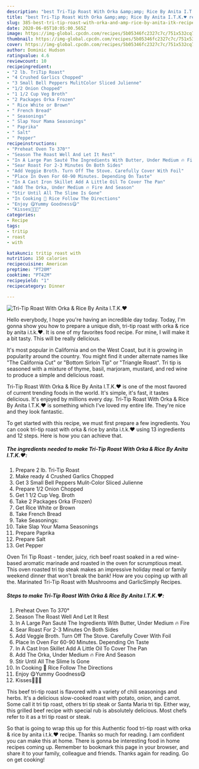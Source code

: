 ```yaml
---
description: "best Tri-Tip Roast With Orka &amp;amp; Rice By Anita I.T.K.♥️ recipes ever | how to make the best Tri-Tip Roast With Orka &amp;amp; Rice By Anita I.T.K.♥️"
title: "best Tri-Tip Roast With Orka &amp;amp; Rice By Anita I.T.K.♥️ recipes ever | how to make the best Tri-Tip Roast With Orka &amp;amp; Rice By Anita I.T.K.♥️"
slug: 385-best-tri-tip-roast-with-orka-and-amp-rice-by-anita-itk-recipes-ever-how-to-make-the-best-tri-tip-roast-with-orka-and-amp-rice-by-anita-itk
date: 2020-06-05T10:05:00.565Z
image: https://img-global.cpcdn.com/recipes/5b05346fc2327c7c/751x532cq70/tri-tip-roast-with-orka-rice-by-anita-itk♥️-recipe-main-photo.jpg
thumbnail: https://img-global.cpcdn.com/recipes/5b05346fc2327c7c/751x532cq70/tri-tip-roast-with-orka-rice-by-anita-itk♥️-recipe-main-photo.jpg
cover: https://img-global.cpcdn.com/recipes/5b05346fc2327c7c/751x532cq70/tri-tip-roast-with-orka-rice-by-anita-itk♥️-recipe-main-photo.jpg
author: Dominic Hudson
ratingvalue: 4.6
reviewcount: 10
recipeingredient:
- "2 lb. TriTip Roast"
- "4 Crushed Garlics Chopped"
- "3 Small Bell Peppers MulitColor Sliced Julienne"
- "1/2 Onion Chopped"
- "1 1/2 Cup Veg Broth"
- "2 Packages Orka Frozen"
- " Rice White or Brown"
- " French Bread"
- " Seasonings"
- " Slap Your Mama Seasonings"
- " Paprika"
- " Salt"
- " Pepper"
recipeinstructions:
- "Preheat Oven To 370°"
- "Season The Roast Well And Let It Rest"
- "In A Large Pan Sauté The Ingredients With Butter, Under Medium 🔥 Fire"
- "Sear Roast For 2-3 Minutes On Both Sides"
- "Add Veggie Broth. Turn Off The Stove. Carefully Cover With Foil"
- "Place In Oven For 60-90 Minutes. Depending On Taste"
- "In A Cast Iron Skillet Add A Little Oil To Cover The Pan"
- "Add The Orka, Under Medium 🔥 Fire And Season"
- "Stir Until All The Slime Is Gone"
- "In Cooking 🍚 Rice Follow The Directions"
- "Enjoy 😋Yummy Goodness😋"
- "Kisses💋💋💋"
categories:
- Recipe
tags:
- tritip
- roast
- with

katakunci: tritip roast with 
nutrition: 150 calories
recipecuisine: American
preptime: "PT20M"
cooktime: "PT42M"
recipeyield: "1"
recipecategory: Dinner

---
```



![Tri-Tip Roast With Orka &amp; Rice By Anita I.T.K.♥️](https://img-global.cpcdn.com/recipes/5b05346fc2327c7c/751x532cq70/tri-tip-roast-with-orka-rice-by-anita-itk♥️-recipe-main-photo.jpg)

Hello everybody, I hope you're having an incredible day today. Today, I'm gonna show you how to prepare a unique dish, tri-tip roast with orka &amp; rice by anita i.t.k.♥️. It is one of my favorites food recipe. For mine, I will make it a bit tasty. This will be really delicious.

It&#39;s most popular in California and on the West Coast, but it is growing in popularity around the country. You might find it under alternate names like &#34;The California Cut&#34; or &#34;Bottom Sirloin Tip&#34; or &#34;Triangle Roast&#34;. Tri tip is seasoned with a mixture of thyme, basil, marjoram, mustard, and red wine to produce a simple and delicious roast.

Tri-Tip Roast With Orka &amp; Rice By Anita I.T.K.♥️ is one of the most favored of current trending foods in the world. It's simple, it's fast, it tastes delicious. It's enjoyed by millions every day. Tri-Tip Roast With Orka &amp; Rice By Anita I.T.K.♥️ is something which I've loved my entire life. They're nice and they look fantastic.


To get started with this recipe, we must first prepare a few ingredients. You can cook tri-tip roast with orka &amp; rice by anita i.t.k.♥️ using 13 ingredients and 12 steps. Here is how you can achieve that.

<!--inarticleads1-->

##### The ingredients needed to make Tri-Tip Roast With Orka &amp; Rice By Anita I.T.K.♥️:

1. Prepare 2 lb. Tri-Tip Roast
1. Make ready 4 Crushed Garlics Chopped
1. Get 3 Small Bell Peppers Mulit-Color Sliced Julienne
1. Prepare 1/2 Onion Chopped
1. Get 1 1/2 Cup Veg. Broth
1. Take 2 Packages Orka (Frozen)
1. Get  Rice White or Brown
1. Take  French Bread
1. Take  Seasonings:
1. Take  Slap Your Mama Seasonings
1. Prepare  Paprika
1. Prepare  Salt
1. Get  Pepper


Oven Tri Tip Roast - tender, juicy, rich beef roast soaked in a red wine-based aromatic marinade and roasted in the oven for scrumptious meat. This oven roasted tri tip steak makes an impressive holiday meal or family weekend dinner that won&#39;t break the bank! How are you coping up with all the. Marinated Tri-Tip Roast with Mushrooms and GarlicSimply Recipes. 

<!--inarticleads2-->

##### Steps to make Tri-Tip Roast With Orka &amp; Rice By Anita I.T.K.♥️:

1. Preheat Oven To 370°
1. Season The Roast Well And Let It Rest
1. In A Large Pan Sauté The Ingredients With Butter, Under Medium 🔥 Fire
1. Sear Roast For 2-3 Minutes On Both Sides
1. Add Veggie Broth. Turn Off The Stove. Carefully Cover With Foil
1. Place In Oven For 60-90 Minutes. Depending On Taste
1. In A Cast Iron Skillet Add A Little Oil To Cover The Pan
1. Add The Orka, Under Medium 🔥 Fire And Season
1. Stir Until All The Slime Is Gone
1. In Cooking 🍚 Rice Follow The Directions
1. Enjoy 😋Yummy Goodness😋
1. Kisses💋💋💋


This beef tri-tip roast is flavored with a variety of chili seasonings and herbs. It&#39;s a delicious slow-cooked roast with potato, onion, and carrot. Some call it tri tip roast, others tri tip steak or Santa Maria tri tip. Either way, this grilled beef recipe with special rub is absolutely delicious. Most chefs refer to it as a tri tip roast or steak. 

So that is going to wrap this up for this Authentic food tri-tip roast with orka &amp; rice by anita i.t.k.♥️ recipe. Thanks so much for reading. I am confident you can make this at home. There is gonna be interesting food in home recipes coming up. Remember to bookmark this page in your browser, and share it to your family, colleague and friends. Thanks again for reading. Go on get cooking!
